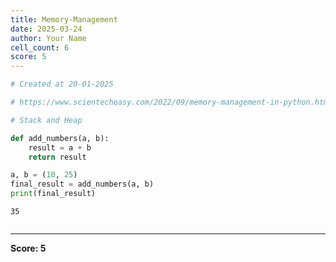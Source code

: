 ```yaml
---
title: Memory-Management
date: 2025-03-24
author: Your Name
cell_count: 6
score: 5
---
```


```python
# Created at 20-01-2025
```


```python
# https://www.scientecheasy.com/2022/09/memory-management-in-python.html/
```


```python
# Stack and Heap
```


```python
def add_numbers(a, b):
    result = a + b 
    return result
```


```python
a, b = (10, 25)
final_result = add_numbers(a, b)
print(final_result)
```

    35



```python

```


---
**Score: 5**
